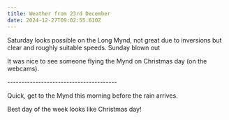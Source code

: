 ```yaml
---
title: Weather from 23rd December
date: 2024-12-27T09:02:55.610Z
---
```

Saturday looks possible on the Long Mynd, not great due to inversions but clear and roughly suitable speeds. Sunday blown out

It was nice to see someone flying the Mynd on Christmas day (on the webcams). 

\---------------------------------------

Quick, get to the Mynd this morning before the rain arrives.

Best day of the week looks like Christmas day!